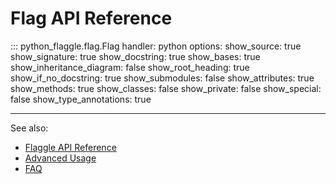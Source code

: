 # Flag API Reference

::: python_flaggle.flag.Flag
    handler: python
    options:
      show_source: true
      show_signature: true
      show_docstring: true
      show_bases: true
      show_inheritance_diagram: false
      show_root_heading: true
      show_if_no_docstring: true
      show_submodules: false
      show_attributes: true
      show_methods: true
      show_classes: false
      show_private: false
      show_special: false
      show_type_annotations: true

---

See also:
- [Flaggle API Reference](flaggle.md)
- [Advanced Usage](../advanced.md)
- [FAQ](../faq.md)
